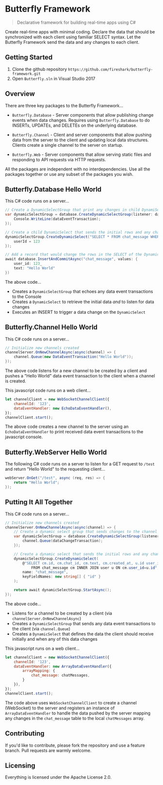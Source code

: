 # Butterfly Framework
> Declarative framework for building real-time apps using C#

Create real-time apps with minimal coding.  Declare the data that should be synchronized with each client using familiar SELECT syntax. Let the Butterfly Framework send the data and any changes to each client.

## Getting Started

1. Clone the github repository `https://github.com/fireshark/butterfly-framework.git`
1. Open `Butterfly.sln` in Visual Studio 2017

## Overview

There are three key packages to the Butterfly Framework...

- `Butterfly.Database` - Server components that allow publishing change events when data changes.  Requires using `Butterfly.Database` to do INSERTs, UPDATEs, and DELETEs on the underlying database.
 
- `Butterfly.Channel` - Client and server components that allow pushing data from the server to the client and updating local data structures.  Clients create a single channel to the server on startup.

- `Butterfly.Web` - Server components that allow serving static files and responding to API requests via HTTP requests.

All the packages are independent with no interdependencies. Use all the packages together or use any subset of the packages you wish.

## Butterfly.Database Hello World

This C# code runs on a server...

```csharp
// Create a DynamicSelectGroup that print any changes in child DynamiSelects to the console
var dynamicSelectGroup = database.CreateDynamicSelectGroup(listener: dataEventTransaction => {
    Console.WriteLine(dataEventTransaction);
});

// Create a child DynamicSelect that sends the initial rows and any changes to the rows to the parent DynamicSelectGroup
dynamicSelectGroup.CreateDynamicSelect("SELECT * FROM chat_message WHERE user_id=@userId", values: new {
    userId = 123
});

// Add a record that would change the rows in the SELECT of the DynamicSelect above
await database.InsertAndCommitAsync("chat_message", values: {
    user_id: 123_
    text: "Hello World"
})
```

The above code...
- Creates a `DynamicSelectGroup` that echoes any data event transactions to the Console
- Creates a `DynamicSelect` to retrieve the initial data _and_ to listen for data changes
- Executes an INSERT to trigger a data change on the `DynamicSelect`

## Butterfly.Channel Hello World

This C# code runs on a server...
```csharp
// Initialize new channels created
channelServer.OnNewChannelAsync(async(channel) => {
    channel.Queue(new DataEventTransaction("Hello World"));
});
```

The above code listens for a new channel to be created by a client and pushes a "Hello World" data event transaction to the client when a channel is created.

This javascript code runs on a web client...
```js
let channelClient = new WebSocketChannelClient({
    channelId: '123',
    dataEventHandler: new EchoDataEventHandler(),
});
channelClient.start();
```
The above code creates a new channel to the server using an `EchoDataEventHandler` to print received data event transactions to the javascript console.

## Butterfly.WebServer Hello World

The following C# code runs on a server to listen for a GET request to `/test` and return "Hello World" to the requesting client...
```csharp
webServer.OnGet("/test", async (req, res) => {
    return "Hello World";
});
```

## Putting It All Together

This C# code runs on a server...

```csharp
// Initialize new channels created
channelServer.OnNewChannelAsync(async(channel) => {
    // Create a dynamic select group that sends changes to the channel
    var dynamicSelectGroup = database.CreateDynamicSelectGroup(listener: dataEventTransaction => {
        channel.Queue(dataChangeTransaction);
    });

    // Create a dynamic select that sends the initial rows and any changes to the row
    dynamicSelectGroup.CreateDynamicSelect(
        @"SELECT cm.id, cm.chat_id, cm.text, cm.created_at, u.id user_id, u.name 
            FROM chat_message cm INNER JOIN user u ON cm.user_id=u.id",
        name: "chat_message",
        keyFieldNames: new string[] { "id" }
    );

    return await dynamicSelectGroup.StartAsync();
});
```

The above code...
- Listens for a channel to be created by a client (via `channelServer.OnNewChannelAsync`)
- Creates a `DynamicSelectGroup` that sends any data event transactions to the client (via `channel.Queue`)
- Creates a `DynamicSelect` that defines the data the client should receive initially and when any of this data changes

This javascript runs on a web client...

```js
let channelClient = new WebSocketChannelClient({
    channelId: '123',
    dataEventHandler: new ArrayDataEventHandler({
        arrayMapping: {
            chat_message: chatMessages,
        }
    }),
});
channelClient.start();
```

The code above uses `WebSocketChannelClient` to create a channel (WebSocket) to the server and registers an instance of `ArrayDataEventHandler` to handle the data pushed by the server mapping any changes in the `chat_message` table to the local `chatMessages` array.

## Contributing

If you'd like to contribute, please fork the repository and use a feature
branch. Pull requests are warmly welcome.

## Licensing

Everything is licensed under the Apache License 2.0.

